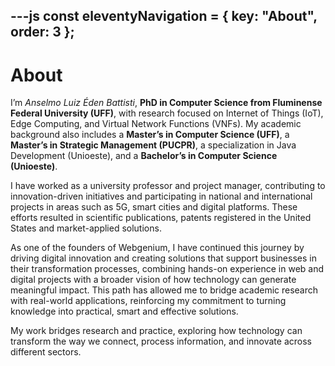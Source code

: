 ---js
const eleventyNavigation = {
	key: "About",
	order: 3
};
---
# About

I’m *Anselmo Luiz Éden Battisti*, **PhD in Computer Science from Fluminense Federal University (UFF)**, with research focused on Internet of Things (IoT), Edge Computing, and Virtual Network Functions (VNFs). My academic background also includes a **Master’s in Computer Science (UFF)**, a **Master’s in Strategic Management (PUCPR)**, a specialization in Java Development (Unioeste), and a **Bachelor’s in Computer Science (Unioeste)**.

I have worked as a university professor and project manager, contributing to innovation-driven initiatives and participating in national and international projects in areas such as 5G, smart cities and digital platforms. These efforts resulted in scientific publications, patents registered in the United States and market-applied solutions. 

As one of the founders of Webgenium, I have continued this journey by driving digital innovation and creating solutions that support businesses in their transformation processes, combining hands-on experience in web and digital projects with a broader vision of how technology can generate meaningful impact. This path has allowed me to bridge academic research with real-world applications, reinforcing my commitment to turning knowledge into practical, smart and effective solutions.

My work bridges research and practice, exploring how technology can transform the way we connect, process information, and innovate across different sectors.
